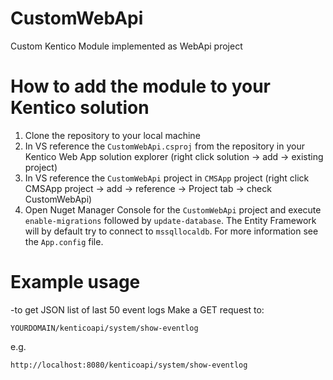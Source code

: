 CustomWebApi
=======================
Custom Kentico Module implemented as WebApi project

How to add the module to your Kentico solution
=======================
1. Clone the repository to your local machine
2. In VS reference the ```CustomWebApi.csproj``` from the repository in your Kentico Web App solution explorer (right click solution -> add -> existing project)
3. In VS reference the ```CustomWebApi``` project in ```CMSApp``` project (right click CMSApp project -> add -> reference -> Project tab -> check CustomWebApi)
4. Open Nuget Manager Console for the ```CustomWebApi``` project and execute ```enable-migrations``` followed by ```update-database```. The Entity Framework will by default try to connect to ```mssqllocaldb```. For more information see the ```App.config``` file.

Example usage
=======================
-to get JSON list of last 50 event logs Make a GET request to:

```
YOURDOMAIN/kenticoapi/system/show-eventlog
```

e.g.

```
http://localhost:8080/kenticoapi/system/show-eventlog
```